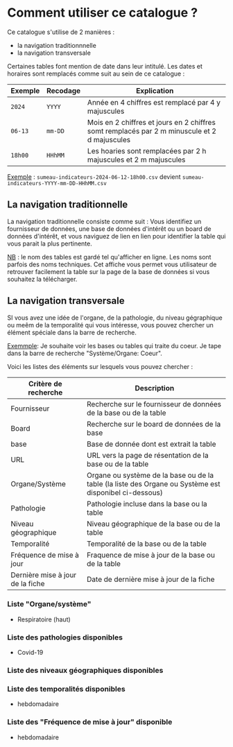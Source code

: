 # Comment utiliser ce catalogue ?

Ce catalogue s'utilise de 2 manières : 
- la navigation traditionnnelle 
- la navigation transversale

Certaines tables font mention de date dans leur intitulé. Les dates et horaires sont remplacés comme suit au sein de ce catalogue : 

| Exemple | Recodage |Explication | 
|----|----|----|
| `2024` | `YYYY` | Année en 4 chiffres est remplacé par 4 y majuscules | 
| `06-13` | `mm-DD` | Mois en 2 chiffres et jours en 2 chiffres somt remplacés par 2 m minuscule et 2 d majuscules | 
| `18h00` | `HHhMM` | Les hoaries sont remplacées par 2 h majuscules et 2 m majuscules | 

<u>Exemple</u> : `sumeau-indicateurs-2024-06-12-18h00.csv` devient `sumeau-indicateurs-YYYY-mm-DD-HHhMM.csv`

## La navigation traditionnelle

La navigation traditionnelle consiste comme suit : 
Vous identifiez un fournisseur de données, une base de données d'intérêt ou un board de données d'intérêt, et vous naviguez de lien en lien pour identifier la table qui vous parait la plus pertinente.

<u>NB</u> : le nom des tables est gardé tel qu'afficher en ligne. Les noms sont parfois des noms techniques. Cet affiche vous permet vous utilisateur de retrouver facilement la table sur la page de la base de données si vous souhaitez la télécharger.

## La navigation transversale

SI vous avez une idée de l'organe, de la pathologie, du niveau gégraphique ou meêm de la temporalité qui vous intéresse, vous pouvez chercher un élément spéciale dans la barre de recherche.

<u>Exemmple</u>: Je souhaite voir les bases ou tables qui traite du coeur. Je tape dans la barre de recherche "Système/Organe: Coeur".

Voici les listes des éléments sur lesquels vous pouvez chercher : 

| Critère de recherche | Description |
|----|----|
| Fournisseur | Recherche sur le fournisseur de données de la base ou de la table |
| Board | Recherche sur le board de données  de la base |
| base | Base de donnée dont est extrait la table |
| URL | URL vers la page de résentation  de la base ou de la table |
| Organe/Système | Organe ou système  de la base ou de la table (la liste des Organe ou Système est disponibel ci-dessous) |  
| Pathologie | Pathologie incluse dans la base ou la table | 
| Niveau géographique |  Niveau géographique de la base ou de la table | 
| Temporalité | Temporalité  de la base ou de la table |  
| Fréquence de mise à jour | Fraquence de mise à jour  de la base ou de la table | 
| Dernière mise à jour de la fiche | Date de dernière mise à jour de la fiche |   

### Liste "Organe/système"
- Respiratoire (haut)

### Liste des pathologies disponibles
- Covid-19

### Liste des niveaux géographiques disponibles

### Liste des temporalités disponibles
- hebdomadaire

### Liste des "Fréquence de mise à jour" disponible
- hebdomadaire

